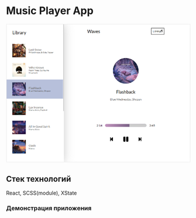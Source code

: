 # Music Player App

![Music Player App](music-player.png)

## Cтек технологий

React, SCSS(module), XState

### Демонстрация приложения


